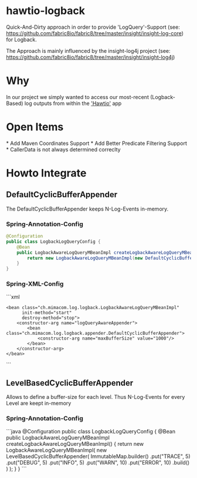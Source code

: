 hawtio-logback
==============


Quick-And-Dirty approach in order to provide 'LogQuery'-Support (see: https://github.com/fabric8io/fabric8/tree/master/insight/insight-log-core) for Logback.

The Approach is mainly influenced by the insight-log4j project (see: https://github.com/fabric8io/fabric8/tree/master/insight/insight-log4j)

<h1>Why</h1>
In our project we simply wanted to access our most-recent (Logback-Based) log outputs from within the <a href="http://hawt.io" >'Hawtio'</a> app

<h1>Open Items</h1>
* Add Maven Coordinates Support 
* Add Better Predicate Filtering Support
* CallerData is not always determined correclty

<h1>Howto Integrate</h1>

<h2>DefaultCyclicBufferAppender</h2>
The DefaultCyclicBufferAppender keeps N-Log-Events in-memory.

<h3>Spring-Annotation-Config</h3>

```java
@Configuration
public class LogbackLogQueryConfig {
    @Bean
    public LogbackAwareLogQueryMBeanImpl createLogbackAwareLogQueryMBeanImpl() {
        return new LogbackAwareLogQueryMBeanImpl(new DefaultCyclicBufferAppender(10));
    }
}
```
<h3>Spring-XML-Config</h3>
```xml
<?xml version="1.0" encoding="UTF-8"?>
<beans xmlns="http://www.springframework.org/schema/beans"
       xmlns:xsi="http://www.w3.org/2001/XMLSchema-instance"
       xsi:schemaLocation="http://www.springframework.org/schema/beans http://www.springframework.org/schema/beans/spring-beans.xsd">

    <bean class="ch.mimacom.log.logback.LogbackAwareLogQueryMBeanImpl"
          init-method="start"
          destroy-method="stop">
        <constructor-arg name="logQueryAwareAppender">
            <bean class="ch.mimacom.log.logback.appender.DefaultCyclicBufferAppender">
                <constructor-arg name="maxBufferSize" value="1000"/>
            </bean>
        </constructor-arg>
    </bean>
</beans>
```

<h2>LevelBasedCyclicBufferAppender</h2>
Allows to define a buffer-size for each level. Thus N-Log-Events for every Level are keept in-memory
<h3>Spring-Annotation-Config</h3>
```java
@Configuration
public class LogbackLogQueryConfig {
  @Bean
    public LogbackAwareLogQueryMBeanImpl createLogbackAwareLogQueryMBeanImpl() {
        return new LogbackAwareLogQueryMBeanImpl(
                new LevelBasedCyclicBufferAppender(
                        ImmutableMap.<String, Integer>builder()
                                .put("TRACE", 5)
                                .put("DEBUG", 5)
                                .put("INFO", 5)
                                .put("WARN", 10)
                                .put("ERROR", 10)
                                .build()
                )
        );
    }
}
```
